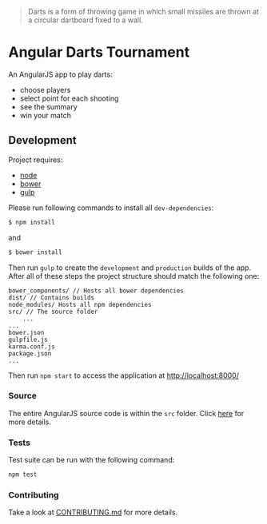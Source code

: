 > Darts is a form of throwing game in which small missiles are thrown at a circular dartboard fixed to a wall.

# Angular Darts Tournament
An AngularJS app to play darts:
- choose players
- select point for each shooting
- see the summary
- win your match

<!-- TODO add gulp plugin -->
<!-- START doctoc generated TOC please keep comment here to allow auto update -->
<!-- DON'T EDIT THIS SECTION, INSTEAD RE-RUN doctoc TO UPDATE -->
<!-- END doctoc generated TOC please keep comment here to allow auto update -->

<!-- ## ChangeLog
Take a look at the [CHANGELOG.md](CHANGELOG.md) to verify if a case has been included in a release or not.
It contains the list of commits grouped by tag.
<!-- TODO Add plugin for the changelog -->

## Development
Project requires:
- [node](https://nodejs.org/)
- [bower](http://bower.io/)
- [gulp](http://gulpjs.com/)

Please run following commands to install all `dev-dependencies`:

```sh
$ npm install
```

and

```sh
$ bower install
```

Then run `gulp` to create the `development` and `production` builds of the app. 
After all of these steps the project structure should match the following one:

```
bower_components/ // Hosts all bower dependencies
dist/ // Contains builds
node_modules/ Hosts all npm dependencies
src/ // The source folder
	...
...
bower.json
gulpfile.js
karma.conf.js
package.json
...
```

Then run `npm start` to access the application at [http://localhost:8000/](http://localhost:8000/)

### Source
The entire AngularJS source code is within the `src` folder.
Click [here](src) for more details.

### Tests
Test suite can be run with the following command:

```sh
npm test
```

### Contributing
Take a look at [CONTRIBUTING.md](CONTRIBUTING.md) for more details.
